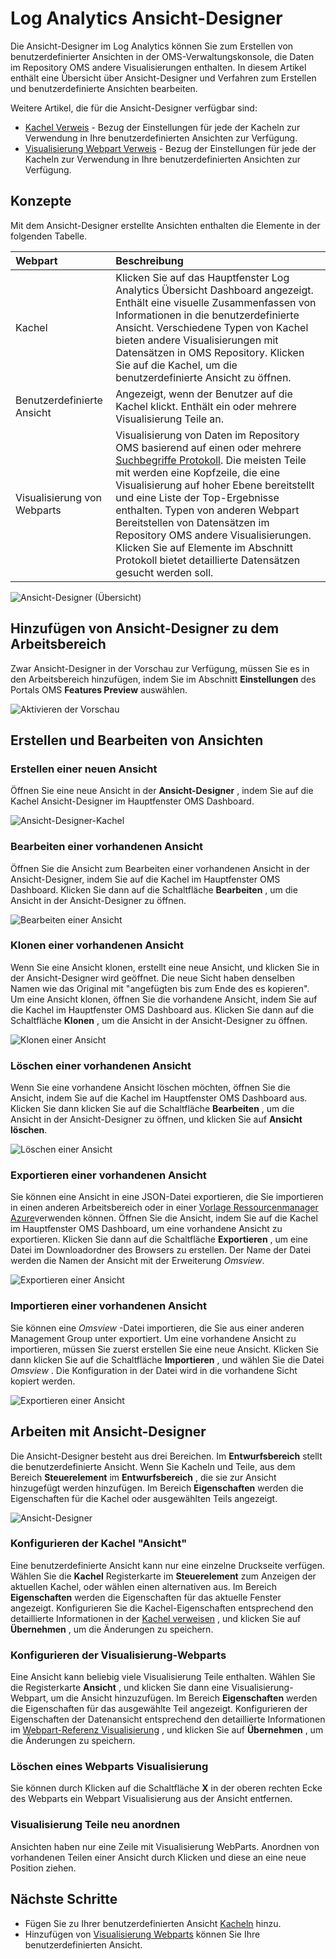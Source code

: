 <properties
    pageTitle="Melden Sie sich Analytics Ansicht-Designer | Microsoft Azure"
    description="Ansicht-Designer im Log Analytics können Sie benutzerdefinierte Ansichten erstellen, in der OMS-Verwaltungskonsole, die Daten im Repository OMS andere Visualisierungen enthalten. Dieser Artikel enthält eine Übersicht über Ansicht-Designer und Verfahren zum Erstellen und benutzerdefinierte Ansichten bearbeiten."
    services="log-analytics"
    documentationCenter=""
    authors="bwren"
    manager="jwhit"
    editor=""/>

<tags
    ms.service="log-analytics"
    ms.workload="na"
    ms.tgt_pltfrm="na"
    ms.devlang="na"
    ms.topic="article"
    ms.date="09/27/2016"
    ms.author="bwren"/>

# <a name="log-analytics-view-designer"></a>Log Analytics Ansicht-Designer
Die Ansicht-Designer im Log Analytics können Sie zum Erstellen von benutzerdefinierter Ansichten in der OMS-Verwaltungskonsole, die Daten im Repository OMS andere Visualisierungen enthalten. In diesem Artikel enthält eine Übersicht über Ansicht-Designer und Verfahren zum Erstellen und benutzerdefinierte Ansichten bearbeiten.

Weitere Artikel, die für die Ansicht-Designer verfügbar sind:

- [Kachel Verweis](log-analytics-view-designer-tiles.md) - Bezug der Einstellungen für jede der Kacheln zur Verwendung in Ihre benutzerdefinierten Ansichten zur Verfügung. 
- [Visualisierung Webpart Verweis](log-analytics-view-designer-parts.md) - Bezug der Einstellungen für jede der Kacheln zur Verwendung in Ihre benutzerdefinierten Ansichten zur Verfügung. 


## <a name="concepts"></a>Konzepte
Mit dem Ansicht-Designer erstellte Ansichten enthalten die Elemente in der folgenden Tabelle.

| Webpart | Beschreibung |
|:--|:--|
| Kachel | Klicken Sie auf das Hauptfenster Log Analytics Übersicht Dashboard angezeigt.  Enthält eine visuelle Zusammenfassen von Informationen in die benutzerdefinierte Ansicht.  Verschiedene Typen von Kachel bieten andere Visualisierungen mit Datensätzen in OMS Repository.  Klicken Sie auf die Kachel, um die benutzerdefinierte Ansicht zu öffnen. |
| Benutzerdefinierte Ansicht | Angezeigt, wenn der Benutzer auf die Kachel klickt.  Enthält ein oder mehrere Visualisierung Teile an. |
| Visualisierung von Webparts | Visualisierung von Daten im Repository OMS basierend auf einen oder mehrere [Suchbegriffe Protokoll](log-analytics-log-searches.md).  Die meisten Teile mit werden eine Kopfzeile, die eine Visualisierung auf hoher Ebene bereitstellt und eine Liste der Top-Ergebnisse enthalten.  Typen von anderen Webpart Bereitstellen von Datensätzen im Repository OMS andere Visualisierungen.  Klicken Sie auf Elemente im Abschnitt Protokoll bietet detaillierte Datensätzen gesucht werden soll. |

![Ansicht-Designer (Übersicht)](media/log-analytics-view-designer/overview.png)

## <a name="add-view-designer-to-your-workspace"></a>Hinzufügen von Ansicht-Designer zu dem Arbeitsbereich
Zwar Ansicht-Designer in der Vorschau zur Verfügung, müssen Sie es in den Arbeitsbereich hinzufügen, indem Sie im Abschnitt **Einstellungen** des Portals OMS **Features Preview** auswählen.

![Aktivieren der Vorschau](media/log-analytics-view-designer/preview.png)

## <a name="creating-and-editing-views"></a>Erstellen und Bearbeiten von Ansichten

### <a name="create-a-new-view"></a>Erstellen einer neuen Ansicht
Öffnen Sie eine neue Ansicht in der **Ansicht-Designer** , indem Sie auf die Kachel Ansicht-Designer im Hauptfenster OMS Dashboard.

![Ansicht-Designer-Kachel](media/log-analytics-view-designer/view-designer-tile.png)

### <a name="edit-an-existing-view"></a>Bearbeiten einer vorhandenen Ansicht
Öffnen Sie die Ansicht zum Bearbeiten einer vorhandenen Ansicht in der Ansicht-Designer, indem Sie auf die Kachel im Hauptfenster OMS Dashboard.  Klicken Sie dann auf die Schaltfläche **Bearbeiten** , um die Ansicht in der Ansicht-Designer zu öffnen.

![Bearbeiten einer Ansicht](media/log-analytics-view-designer/menu-edit.png)

### <a name="clone-an-existing-view"></a>Klonen einer vorhandenen Ansicht
Wenn Sie eine Ansicht klonen, erstellt eine neue Ansicht, und klicken Sie in der Ansicht-Designer wird geöffnet.  Die neue Sicht haben denselben Namen wie das Original mit "angefügten bis zum Ende des es kopieren".  Um eine Ansicht klonen, öffnen Sie die vorhandene Ansicht, indem Sie auf die Kachel im Hauptfenster OMS Dashboard aus.  Klicken Sie dann auf die Schaltfläche **Klonen** , um die Ansicht in der Ansicht-Designer zu öffnen.

![Klonen einer Ansicht](media/log-analytics-view-designer/edit-menu-clone.png)

### <a name="delete-an-existing-view"></a>Löschen einer vorhandenen Ansicht
Wenn Sie eine vorhandene Ansicht löschen möchten, öffnen Sie die Ansicht, indem Sie auf die Kachel im Hauptfenster OMS Dashboard aus.  Klicken Sie dann klicken Sie auf die Schaltfläche **Bearbeiten** , um die Ansicht in der Ansicht-Designer zu öffnen, und klicken Sie auf **Ansicht löschen**.

![Löschen einer Ansicht](media/log-analytics-view-designer/edit-menu-delete.png)

### <a name="export-an-existing-view"></a>Exportieren einer vorhandenen Ansicht
Sie können eine Ansicht in eine JSON-Datei exportieren, die Sie importieren in einen anderen Arbeitsbereich oder in einer [Vorlage Ressourcenmanager Azure](../resource-group-authoring-templates.md)verwenden können.  Öffnen Sie die Ansicht, indem Sie auf die Kachel im Hauptfenster OMS Dashboard, um eine vorhandene Ansicht zu exportieren.  Klicken Sie dann auf die Schaltfläche **Exportieren** , um eine Datei im Downloadordner des Browsers zu erstellen.  Der Name der Datei werden die Namen der Ansicht mit der Erweiterung *Omsview*.

![Exportieren einer Ansicht](media/log-analytics-view-designer/edit-menu-export.png)

### <a name="import-an-existing-view"></a>Importieren einer vorhandenen Ansicht
Sie können eine *Omsview* -Datei importieren, die Sie aus einer anderen Management Group unter exportiert.  Um eine vorhandene Ansicht zu importieren, müssen Sie zuerst erstellen Sie eine neue Ansicht.  Klicken Sie dann klicken Sie auf die Schaltfläche **Importieren** , und wählen Sie die Datei *Omsview* .  Die Konfiguration in der Datei wird in die vorhandene Sicht kopiert werden.

![Exportieren einer Ansicht](media/log-analytics-view-designer/edit-menu-import.png)

## <a name="working-with-view-designer"></a>Arbeiten mit Ansicht-Designer
Die Ansicht-Designer besteht aus drei Bereichen.  Im **Entwurfsbereich** stellt die benutzerdefinierte Ansicht.  Wenn Sie Kacheln und Teile, aus dem Bereich **Steuerelement** im **Entwurfsbereich** , die sie zur Ansicht hinzugefügt werden hinzufügen.  Im Bereich **Eigenschaften** werden die Eigenschaften für die Kachel oder ausgewählten Teils angezeigt.

![Ansicht-Designer](media/log-analytics-view-designer/view-designer-screenshot.png)

### <a name="configure-view-tile"></a>Konfigurieren der Kachel "Ansicht"
Eine benutzerdefinierte Ansicht kann nur eine einzelne Druckseite verfügen.  Wählen Sie die **Kachel** Registerkarte im **Steuerelement** zum Anzeigen der aktuellen Kachel, oder wählen einen alternativen aus.  Im Bereich **Eigenschaften** werden die Eigenschaften für das aktuelle Fenster angezeigt.  Konfigurieren Sie die Kachel-Eigenschaften entsprechend den detaillierte Informationen in der [Kachel verweisen](log-analytics-view-designer-tiles.md) , und klicken Sie auf **Übernehmen** , um die Änderungen zu speichern.

### <a name="configure-visualization-parts"></a>Konfigurieren der Visualisierung-Webparts
Eine Ansicht kann beliebig viele Visualisierung Teile enthalten.  Wählen Sie die Registerkarte **Ansicht** , und klicken Sie dann eine Visualisierung-Webpart, um die Ansicht hinzuzufügen.  Im Bereich **Eigenschaften** werden die Eigenschaften für das ausgewählte Teil angezeigt.  Konfigurieren der Eigenschaften der Datenansicht entsprechend den detaillierte Informationen im [Webpart-Referenz Visualisierung](log-analytics-view-designer-parts.md) , und klicken Sie auf **Übernehmen** , um die Änderungen zu speichern.

### <a name="delete-a-visualization-part"></a>Löschen eines Webparts Visualisierung
Sie können durch Klicken auf die Schaltfläche **X** in der oberen rechten Ecke des Webparts ein Webpart Visualisierung aus der Ansicht entfernen.

### <a name="rearrange-visualization-parts"></a>Visualisierung Teile neu anordnen
Ansichten haben nur eine Zeile mit Visualisierung WebParts.  Anordnen von vorhandenen Teilen einer Ansicht durch Klicken und diese an eine neue Position ziehen.


## <a name="next-steps"></a>Nächste Schritte

- Fügen Sie zu Ihrer benutzerdefinierten Ansicht [Kacheln](log-analytics-view-designer-tiles.md) hinzu.
- Hinzufügen von [Visualisierung Webparts](log-analytics-view-designer-parts.md) können Sie Ihre benutzerdefinierten Ansicht.
